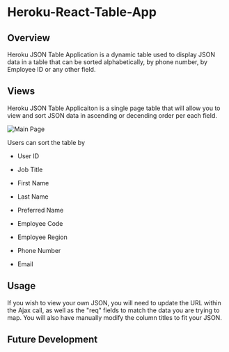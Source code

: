 # Heroku-React-Table-App
 
## Overview

Heroku JSON Table Application is a dynamic table used to display JSON data in a table that can be sorted alphabetically, by phone number, by Employee ID or any other field.

## Views


Heroku JSON Table Applicaiton is a single page table that will allow you to view and sort JSON data in ascending or decending order per each field.

![Main Page]()

Users can sort the table by

* User ID 

* Job Title

* First Name 

* Last Name 

* Preferred Name 

* Employee Code 

* Employee Region 

* Phone Number 

* Email 

## Usage 

If you wish to view your own JSON, you will need to update the URL within the Ajax call, as well as the "req" fields to match the data you are trying to map. You will also have manually modify the column titles to fit your JSON. 

## Future Development
